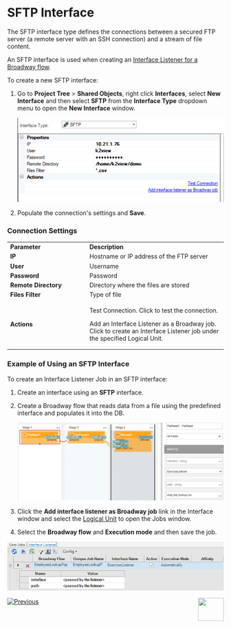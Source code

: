 # SFTP Interface

The SFTP interface type defines the connections between a secured FTP server (a remote server with an SSH connection) and a stream of file content.

An SFTP interface is used when creating an [Interface Listener for a Broadway flow](/articles/19_Broadway/09_broadway_integration_with_Fabric.md#interface-listener-for-broadway-flows).

To create a new SFTP interface:

1. Go to **Project Tree** > **Shared Objects**, right click **Interfaces**, select **New Interface** and then select **SFTP** from the **Interface Type** dropdown menu to open the **New Interface** window.

   ![image](images/02_sftp_1.PNG)

2. Populate the connection's settings and **Save**.

### Connection Settings


<table>
<tbody>
<tr>
<td width="300pxl"><strong>Parameter</strong></td>
<td width="600pxl"><strong>Description</strong></td>
</tr>
<tr>
<td><strong>IP</strong></td>
<td>Hostname or IP address of the FTP server</td>
</tr>
<tr>
<td><strong>User</strong>&nbsp;</td>
<td>Username</td>
</tr>
<tr>
<td><strong>Password&nbsp;</strong></td>
<td>Password&nbsp;</td>
</tr>
<tr>
<td><strong>Remote Directory</strong></td>
<td>Directory where the files are stored</td>
</tr>
<tr>
<td><strong>Files Filter</strong></td>
<td>Type of file</td>
</tr>
<tr>
<td><strong>Actions</strong></td>
<td>
<p>Test Connection. Click to test the connection.</p>
<p>Add an Interface Listener as a Broadway job. Click to create an Interface Listener job under the specified Logical Unit.</p>
</td>
</tr>
</tbody>
</table>


### Example of Using an SFTP Interface

To create an Interface Listener Job in an SFTP interface: 

1. Create an interface using an **SFTP** interface.

2. Create a Broadway flow that reads data from a file using the predefined interface and populates it into the DB.

   ![images](images/broadway_file_read.PNG)

3. Click the **Add interface listener as Broadway job** link in the Interface window and select the [Logical Unit](/articles/03_logical_units/01_LU_overview.md) to open the Jobs window. 

4. Select the **Broadway flow** and **Execution mode** and then save the job.

![images](images/02_sftp_2.PNG)



[![Previous](/articles/images/Previous.png)](01_nondb_interfaces_overview.md)[<img align="right" width="60" height="54" src="/articles/images/Next.png">](03_kafka_interface.md) 
